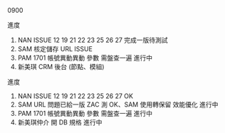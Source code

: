 0900

進度

1. NAN ISSUE 12 19 21 22 23 25 26 27 完成一版待測試
2. SAM 核定儲存 URL ISSUE
3. PAM 1701 帳號異動異動 參數 需盤查一遍 進行中
4. 新美琪 CRM 後台 (節點、模組) 


進度

1. NAN ISSUE 12 19 21 22 23 25 26 27 OK
2. SAM URL 問題已給一版 ZAC 測 OK、SAM 使用轉保留 效能優化 進行中
3. PAM 1701 帳號異動異動 參數 需盤查一遍 進行中
4. 新美琪仲介 開 DB 規格 進行中
